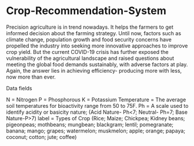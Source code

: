 # Crop-Recommendation-System


Precision agriculture is in trend nowadays. It helps the farmers to get informed decision about the farming strategy. Until now, factors such as climate change, population growth and food security concerns have propelled the industry into seeking more innovative approaches to improve crop yield. But the current COVID-19 crisis has further exposed the vulnerability of the agricultural landscape and raised questions about meeting the global food demands sustainably, with adverse factors at play. Again, the answer lies in achieving efficiency- producing more with less, now more than ever.



Data fields

N = Nitrogen
P = Phosphorous
K = Potassium
Temperature = The average soil temperatures for bioactivity range from 50 to 75F.
Ph = A scale used to identify acidity or basicity nature; (Acid Nature- Ph<7; Neutral- Ph=7; Base Nature-P>7)
label = Types of Crop (Rice; Maize; Chickpea; Kidney beans; pigeonpeas; mothbeans; mungbean; blackgram; lentil; pomegranate; banana; mango; grapes; watermelon; muskmelon; apple; orange; papaya; coconut; cotton; jute; coffee)

